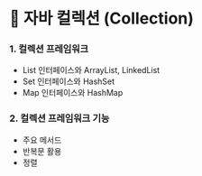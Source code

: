 # 🧺 자바 컬렉션 (Collection)

### 1. 컬렉션 프레임워크

* List 인터페이스와 ArrayList, LinkedList
* Set 인터페이스와 HashSet
* Map 인터페이스와 HashMap

### 2. 컬렉션 프레임워크 기능

* 주요 메서드
* 반복문 활용
* 정렬



